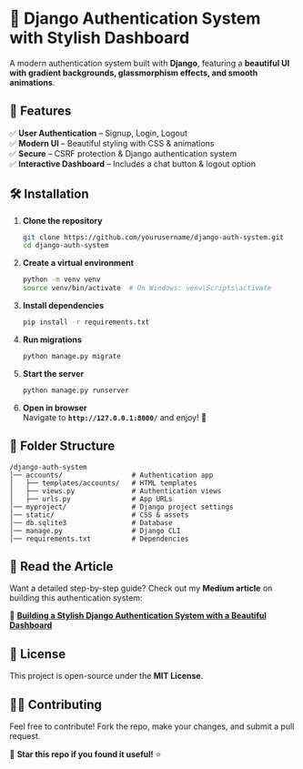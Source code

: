 

# **🚀 Django Authentication System with Stylish Dashboard**  

A modern authentication system built with **Django**, featuring a **beautiful UI with gradient backgrounds, glassmorphism effects, and smooth animations**.  

## **🌟 Features**  
✅ **User Authentication** – Signup, Login, Logout  
✅ **Modern UI** – Beautiful styling with CSS & animations  
✅ **Secure** – CSRF protection & Django authentication system  
✅ **Interactive Dashboard** – Includes a chat button & logout option  


## **🛠 Installation**  
1. **Clone the repository**  
   ```bash
   git clone https://github.com/yourusername/django-auth-system.git
   cd django-auth-system
   ```

2. **Create a virtual environment**  
   ```bash
   python -m venv venv
   source venv/bin/activate  # On Windows: venv\Scripts\activate
   ```

3. **Install dependencies**  
   ```bash
   pip install -r requirements.txt
   ```

4. **Run migrations**  
   ```bash
   python manage.py migrate
   ```

5. **Start the server**  
   ```bash
   python manage.py runserver
   ```

6. **Open in browser**  
   Navigate to **`http://127.0.0.1:8000/`** and enjoy! 🚀  

## **📂 Folder Structure**  
```
/django-auth-system
│── accounts/                 # Authentication app
│   ├── templates/accounts/   # HTML templates
│   ├── views.py              # Authentication views
│   ├── urls.py               # App URLs
│── myproject/                # Django project settings
│── static/                   # CSS & assets
│── db.sqlite3                # Database
│── manage.py                 # Django CLI
│── requirements.txt          # Dependencies
```

## 📖 Read the Article
Want a detailed step-by-step guide? Check out my **Medium article** on building this authentication system:

🔗 **[Building a Stylish Django Authentication System with a Beautiful Dashboard](https://medium.com/@lingalingeswaran99/building-a-stylish-django-authentication-system-with-a-beautiful-dashboard-f1b4958212b4)**

## **📜 License**  
This project is open-source under the **MIT License**.  

## **👨‍💻 Contributing**  
Feel free to contribute! Fork the repo, make your changes, and submit a pull request.  


🚀 **Star this repo if you found it useful!** ⭐



